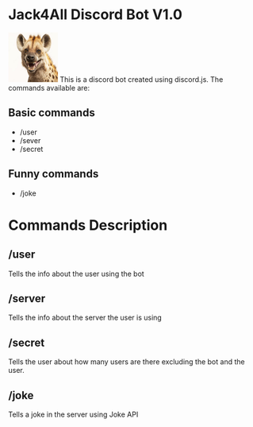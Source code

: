# Jack4All Discord Bot V1.0
<img src = "images/hyena.png" height=100px width = 100px> 
This is a discord bot created using discord.js. The commands available are:
<h2>Basic commands</h2>
<ul>
  <li>/user</li>
  <li>/sever</li>
  <li>/secret</li>
</ul>
<h2>Funny commands</h2>
<ul>
<li>/joke</li>
</ul>

# Commands Description
<h2>/user</h2>
Tells the info about the user using the bot

<h2>/server</h2>
Tells the info about the server the user is using 

<h2>/secret</h2>
Tells the user about how many users are there excluding the bot and the user.

<h2>/joke</h2>
Tells a joke in the server using Joke API

